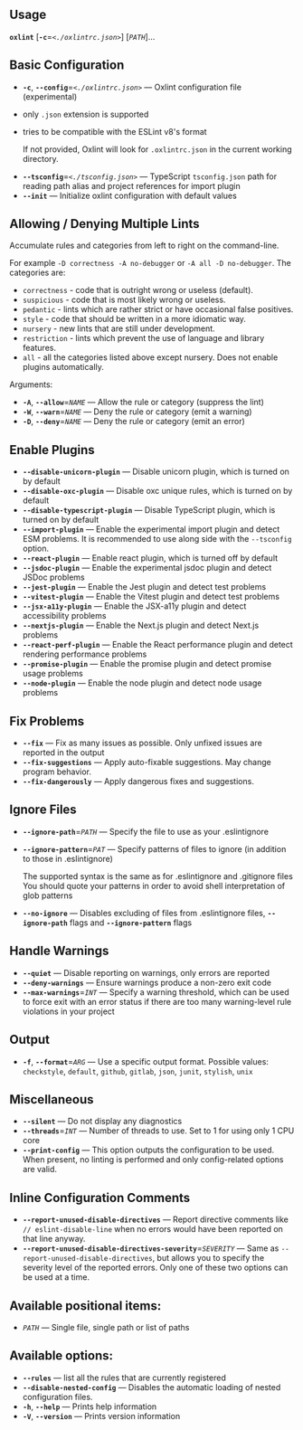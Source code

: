## Usage

**`oxlint`** \[**`-c`**=_`<./oxlintrc.json>`_\] \[_`PATH`_\]...

## Basic Configuration

- **`-c`**, **`--config`**=_`<./oxlintrc.json>`_ &mdash;
  Oxlint configuration file (experimental)

* only `.json` extension is supported
* tries to be compatible with the ESLint v8's format

  If not provided, Oxlint will look for `.oxlintrc.json` in the current working directory.

- **`--tsconfig`**=_`<./tsconfig.json>`_ &mdash;
  TypeScript `tsconfig.json` path for reading path alias and project references for import plugin
- **`--init`** &mdash;
  Initialize oxlint configuration with default values

## Allowing / Denying Multiple Lints

Accumulate rules and categories from left to right on the command-line.

For example `-D correctness -A no-debugger` or `-A all -D no-debugger`.
The categories are:

- `correctness` - code that is outright wrong or useless (default).
- `suspicious` - code that is most likely wrong or useless.
- `pedantic` - lints which are rather strict or have occasional false positives.
- `style` - code that should be written in a more idiomatic way.
- `nursery` - new lints that are still under development.
- `restriction` - lints which prevent the use of language and library features.
- `all` - all the categories listed above except nursery. Does not enable plugins automatically.

Arguments:

- **`-A`**, **`--allow`**=_`NAME`_ &mdash;
  Allow the rule or category (suppress the lint)
- **`-W`**, **`--warn`**=_`NAME`_ &mdash;
  Deny the rule or category (emit a warning)
- **`-D`**, **`--deny`**=_`NAME`_ &mdash;
  Deny the rule or category (emit an error)

## Enable Plugins

- **`--disable-unicorn-plugin`** &mdash;
  Disable unicorn plugin, which is turned on by default
- **`--disable-oxc-plugin`** &mdash;
  Disable oxc unique rules, which is turned on by default
- **`--disable-typescript-plugin`** &mdash;
  Disable TypeScript plugin, which is turned on by default
- **`--import-plugin`** &mdash;
  Enable the experimental import plugin and detect ESM problems. It is recommended to use along side with the `--tsconfig` option.
- **`--react-plugin`** &mdash;
  Enable react plugin, which is turned off by default
- **`--jsdoc-plugin`** &mdash;
  Enable the experimental jsdoc plugin and detect JSDoc problems
- **`--jest-plugin`** &mdash;
  Enable the Jest plugin and detect test problems
- **`--vitest-plugin`** &mdash;
  Enable the Vitest plugin and detect test problems
- **`--jsx-a11y-plugin`** &mdash;
  Enable the JSX-a11y plugin and detect accessibility problems
- **`--nextjs-plugin`** &mdash;
  Enable the Next.js plugin and detect Next.js problems
- **`--react-perf-plugin`** &mdash;
  Enable the React performance plugin and detect rendering performance problems
- **`--promise-plugin`** &mdash;
  Enable the promise plugin and detect promise usage problems
- **`--node-plugin`** &mdash;
  Enable the node plugin and detect node usage problems

## Fix Problems

- **`--fix`** &mdash;
  Fix as many issues as possible. Only unfixed issues are reported in the output
- **`--fix-suggestions`** &mdash;
  Apply auto-fixable suggestions. May change program behavior.
- **`--fix-dangerously`** &mdash;
  Apply dangerous fixes and suggestions.

## Ignore Files

- **`--ignore-path`**=_`PATH`_ &mdash;
  Specify the file to use as your .eslintignore
- **`--ignore-pattern`**=_`PAT`_ &mdash;
  Specify patterns of files to ignore (in addition to those in .eslintignore)

  The supported syntax is the same as for .eslintignore and .gitignore files You should quote your patterns in order to avoid shell interpretation of glob patterns
- **`--no-ignore`** &mdash;
  Disables excluding of files from .eslintignore files, **`--ignore-path`** flags and **`--ignore-pattern`** flags

## Handle Warnings

- **`--quiet`** &mdash;
  Disable reporting on warnings, only errors are reported
- **`--deny-warnings`** &mdash;
  Ensure warnings produce a non-zero exit code
- **`--max-warnings`**=_`INT`_ &mdash;
  Specify a warning threshold, which can be used to force exit with an error status if there are too many warning-level rule violations in your project

## Output

- **`-f`**, **`--format`**=_`ARG`_ &mdash;
  Use a specific output format. Possible values: `checkstyle`, `default`, `github`, `gitlab`, `json`, `junit`, `stylish`, `unix`

## Miscellaneous

- **`--silent`** &mdash;
  Do not display any diagnostics
- **`--threads`**=_`INT`_ &mdash;
  Number of threads to use. Set to 1 for using only 1 CPU core
- **`--print-config`** &mdash;
  This option outputs the configuration to be used. When present, no linting is performed and only config-related options are valid.

## Inline Configuration Comments

- **`--report-unused-disable-directives`** &mdash;
  Report directive comments like `// eslint-disable-line` when no errors would have been reported on that line anyway.
- **`--report-unused-disable-directives-severity`**=_`SEVERITY`_ &mdash;
  Same as `--report-unused-disable-directives`, but allows you to specify the severity level of the reported errors. Only one of these two options can be used at a time.

## Available positional items:

- _`PATH`_ &mdash;
  Single file, single path or list of paths

## Available options:

- **`--rules`** &mdash;
  list all the rules that are currently registered
- **`--disable-nested-config`** &mdash;
  Disables the automatic loading of nested configuration files.
- **`-h`**, **`--help`** &mdash;
  Prints help information
- **`-V`**, **`--version`** &mdash;
  Prints version information
